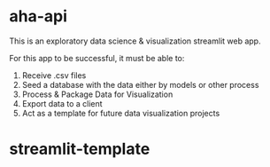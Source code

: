 # aha-api

This is an exploratory data science & visualization streamlit web app.

For this app to be successful, it must be able to:

1. Receive .csv files
2. Seed a database with the data either by models or other process
3. Process & Package Data for Visualization
4. Export data to a client
5. Act as a template for future data visualization projects
# streamlit-template
